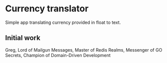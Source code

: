 # Currency translator
Simple app translating currency provided in float to text.

## Initial work
Greg, Lord of Mailgun Messages, Master of Redis Realms, Messenger of GO Secrets, Champion of Domain-Driven Development